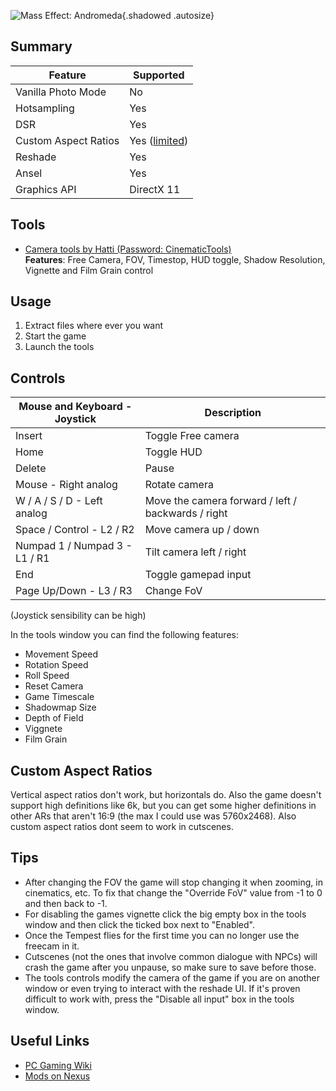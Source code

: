 ![Mass Effect: Andromeda](Images\mass_effect_andromeda.png "Shot by Originalnicodr"){.shadowed .autosize}
 
## Summary
 
Feature | Supported
--|--
Vanilla Photo Mode | No
Hotsampling | Yes
DSR | Yes
Custom Aspect Ratios | Yes ([limited](mass_effect_andromeda.htm#custom-aspect-ratios))
Reshade | Yes
Ansel | Yes
Graphics API | DirectX 11
 
## Tools
 
* [Camera tools by Hatti (Password: CinematicTools)](https://www.mediafire.com/file/ebjx8zzang9tq25/CT_MEAndromeda_20180210-44ebd3.rar/file)  
**Features**: Free Camera, FOV, Timestop, HUD toggle, Shadow Resolution, Vignette and Film Grain control
 
## Usage
 
1. Extract files where ever you want
2. Start the game
3. Launch the tools
 
## Controls
 
Mouse and Keyboard - Joystick| Description
--|--
Insert                               | Toggle Free camera
Home                                 | Toggle HUD 
Delete                               | Pause
Mouse - Right analog                  | Rotate camera
W / A / S / D  - Left analog                       | Move the camera forward / left / backwards / right
Space / Control   - L2 / R2                    | Move camera up / down
Numpad 1 / Numpad 3  - L1 / R1                 | Tilt camera left / right
End                                 | Toggle gamepad input
Page Up/Down - L3 / R3                         | Change FoV
 
(Joystick sensibility can be high)

In the tools window you can find the following features:

- Movement Speed
- Rotation Speed
- Roll Speed
- Reset Camera
- Game Timescale
- Shadowmap Size
- Depth of Field
- Viggnete
- Film Grain

## Custom Aspect Ratios
Vertical aspect ratios don't work, but horizontals do. Also the game doesn't support high definitions like 6k, but you can get some higher definitions in other ARs that aren't 16:9 (the max I could use was 5760x2468). Also custom aspect ratios dont seem to work in cutscenes.
 
## Tips
- After changing the FOV the game will stop changing it when zooming, in cinematics, etc. To fix that change the "Override FoV" value from -1 to 0 and then back to -1.
- For disabling the games vignette click the big empty box in the tools window and then click the ticked box next to "Enabled".
- Once the Tempest flies for the first time you can no longer use the freecam in it.
- Cutscenes (not the ones that involve common dialogue with NPCs) will crash the game after you unpause, so make sure to save before those.
- The tools controls modify the camera of the game if you are on another window or even trying to interact with the reshade UI. If it's proven difficult to work with, press the "Disable all input" box in the tools window.
 
 
## Useful Links
 
* [PC Gaming Wiki](https://www.pcgamingwiki.com/wiki/Mass_Effect:_Andromeda)
* [Mods on Nexus](https://www.nexusmods.com/masseffectandromeda/)


